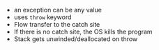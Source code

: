 - an exception can be any value
- uses `throw` keyword
- Flow transfer to the catch site
- If there is no catch site, the OS kills the program
- Stack gets unwinded/deallocated on throw
